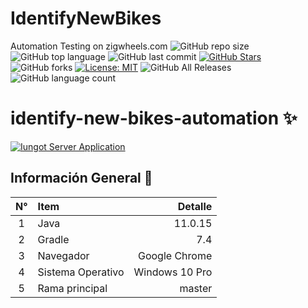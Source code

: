 # IdentifyNewBikes
Automation Testing on zigwheels.com
![GitHub repo size](https://img.shields.io/github/repo-size/DiegoPinzon20/serenity-bdd-base-automation?style=flat-square)
![GitHub top language](https://img.shields.io/github/languages/top/DiegoPinzon20/serenity-bdd-base-automation?color=orange&style=flat-square)
![GitHub last commit](https://img.shields.io/github/last-commit/DiegoPinzon20/serenity-bdd-base-automation?color=success&style=flat-square)
[![GitHub Stars](https://img.shields.io/github/stars/DiegoPinzon20/serenity-bdd-base-automation?label=GitHub%20stars&style=social)](https://github.com/DiegoPinzon20/serenity-bdd-base-automation/stargazers/)
![GitHub forks](https://img.shields.io/github/forks/DiegoPinzon20/serenity-bdd-base-automation?style=social)
[![License: MIT](https://img.shields.io/badge/License-MIT-yellow.svg)](https://opensource.org/licenses/MIT)
![GitHub All Releases](https://img.shields.io/github/downloads/DiegoPinzon20/serenity-bdd-base-automation/total.svg)
![GitHub language count](https://img.shields.io/github/languages/count/DiegoPinzon20/serenity-bdd-base-automation.svg)

<div align="left">
<h1>identify-new-bikes-automation ✨</h1>
</div>

[![Iungot Server Application](https://jordinodejs.vercel.app/api/pin/?username=kamIRfarUK&repo=IdentifyNewBikes&theme=calm&bg_color=c2c7ff&title_color=000000&icon_color=000000&border_color=000000&text_color=000000)](https://github.com/kamIRfarUK/IdentifyNewBikes)

## Información General 🔬

| N°  | Item              |        Detalle |
|:---:|:------------------|---------------:|
|  1  | Java              |        11.0.15 |
|  2  | Gradle            |            7.4 |
|  3  | Navegador         |  Google Chrome |
|  4  | Sistema Operativo | Windows 10 Pro |
|  5  | Rama principal    |         master |




